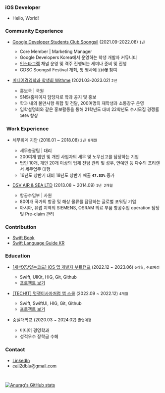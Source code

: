 ### iOS Developer
- Hello, World!

### Community Experience
  - [Google Developer Students Club Soongsil](https://sites.google.com/view/gdscsoongsil/home?authuser=0&pli=1) (2021.09-2022.08) `1년`
    - Core Member | Marketing Manager
    - Google Developers Korea에서 운영하는 학생 개발자 커뮤니티
    - [인스타그램](https://www.instagram.com/gdsc.ssu/) 채널 운영 및 격주 진행되는 세미나 준비 및 진행
    - GDSC Soongsil Festival 개최, 첫 행사에 **`110명`** 참여
    
  - [미디어경영학과 학생회 Withme](https://www.instagram.com/ssu_withme/) (2021.03-2023.02) `2년`
    - 홍보국 | 국원
    - SNS/홈페이지 담당자로 학과 공지 및 홍보
    - 학과 내의 불만사항 취합 및 전달, 200여명의 재학생과 소통창구 운영
    - 입학설명회와 같은 홍보활동을 통해 21학년도 대비 22학년도 수시모집 경쟁률 **`160%`** 향상
    

###  Work Experience 
  - 세무회계 지안 (2016.01 ~ 2018.08) `2년 8개월`
    - 세무총괄팀 | 대리
    - 200여개 법인 및 개인 사업자의 세무 및 노무신고를 담당하는 기업
    - 법인 10개, 개인 20개 이상의 업체 전담 관리 및 성우, 연예인 등 다수의 프리랜서 세무업무 대행
    - 16년도 상반기 대비 18년도 상반기 매출 **`47.83%`** 증가
    
  - [DSV AIR & SEA LTD](https://www.dsv.com/en) (2013.08 ~ 2014.09) `1년 2개월`
    - 항공수입부 | 사원
    - 80여개 국가의 항공 및 해상 물류를 담당하는 글로벌 포워딩 기업
    - 아시아, 유럽 지역의  SIEMENS, OSRAM 의료 부품 항공수입 operation 담당 및 Pre-claim 관리
  
### Contribution
  - [Swift Book](https://github.com/apple/swift-book/pulls?q=is%3Apr+author%3AcalledBlu)
  - [Swift Language Guide KR](https://github.com/bbiguduk/Swift_language_guide_kr/pulls?q=is%3Apr+author%3AcalledBlu)

### Education
- [[새싹X맛있는코드] iOS 앱 개발자 부트캠프](https://sesac.seoul.kr/course/active/detail.do) (2022.12 ~ 2023.06) `6개월`, `수료예정`
  - Swift, UIKit, HIG, Git, Github
  - [프로젝트 보기]()

- [[TECH!T] 멋쟁이사자처럼 앱 스쿨](https://projectlion.io/school/kdt-app-1st) (2022.09 ~ 2022.12) `4개월`
  - Swift, SwiftUI, HIG, Git, Github
  - [프로젝트 보기]()

- 숭실대학교 (2020.03 ~ 2024.02) `졸업예정`
  - 미디어 경영학과
  - 성적우수 장학금 수혜

### Contact
- [LinkedIn](https://www.linkedin.com/in/bomi-kim-400013260/)
- call2dblu@gmail.com
<br>

[![Anurag's GitHub stats](https://github-readme-stats.vercel.app/api?username=calledBlu)](https://github.com/anuraghazra/github-readme-stats)

<!--
### Hi there 👋

**calledBlu/calledBlu** is a ✨ _special_ ✨ repository because its `README.md` (this file) appears on your GitHub profile.

Here are some ideas to get you started:

- 🔭 I’m currently working on ...
- 🌱 I’m currently learning ...
- 👯 I’m looking to collaborate on ...
- 🤔 I’m looking for help with ...
- 💬 Ask me about ...
- 📫 How to reach me: ...
- 😄 Pronouns: ...
- ⚡ Fun fact: ...
-->

